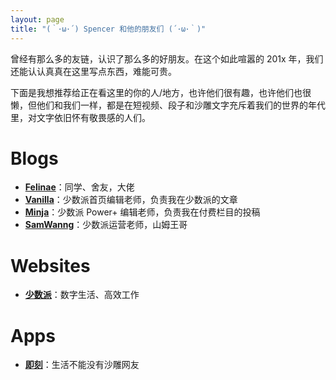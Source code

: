 ```yaml
---
layout: page
title: "(｀･ω･´) Spencer 和他的朋友们 (´･ω･｀)"
---
```


曾经有那么多的友链，认识了那么多的好朋友。在这个如此喧嚣的 201x 年，我们还能认认真真在这里写点东西，难能可贵。

下面是我想推荐给正在看这里的你的人/地方，也许他们很有趣，也许他们也很懒，但他们和我们一样，都是在短视频、段子和沙雕文字充斥着我们的世界的年代里，对文字依旧怀有敬畏感的人们。

# Blogs

- **[Felinae](https://code.felinae98.cn)**：同学、舍友，大佬
- **[Vanilla](https://sspai.com/user/666443/posts)**：少数派首页编辑老师，负责我在少数派的文章
- **[Minja](https://sspai.com/user/731139/posts)**：少数派 Power+ 编辑老师，负责我在付费栏目的投稿
- **[SamWanng](https://samwanng.com)**：少数派运营老师，山姆王哥

# Websites

- **[少数派](https://sspai.com)**：数字生活、高效工作

# Apps

- **[即刻](https://ruguoapp.com)**：生活不能没有沙雕网友
